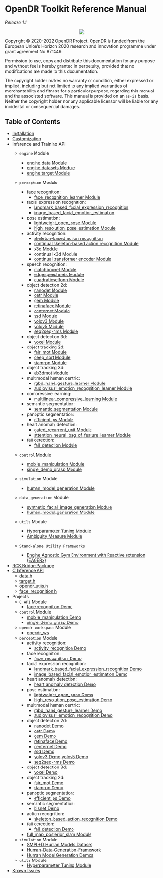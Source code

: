 # OpenDR Toolkit Reference Manual

*Release 1.1*
<div align="center">
  <img src="images/opendr_logo.png" />
</div>

Copyright &copy; 2020-2022 OpenDR Project.
OpenDR is funded from the European Union’s Horizon 2020 research and innovation programme under grant agreement No 871449.

Permission to use, copy and distribute this documentation for any purpose and without fee is hereby granted in perpetuity, provided that no modifications are made to this documentation.

The copyright holder makes no warranty or condition, either expressed or implied, including but not limited to any implied warranties of merchantability and fitness for a particular purpose, regarding this manual and the associated software.
This manual is provided on an `as-is` basis.
Neither the copyright holder nor any applicable licensor will be liable for any incidental or consequential damages.

## Table of Contents

- [Installation](/docs/reference/installation.md)
- [Customization](/docs/reference/customize.md)
- Inference and Training API
    - `engine` Module
        - [engine.data Module](engine-data.md)
        - [engine.datasets Module](engine-datasets.md)
        - [engine.target Module](engine-target.md)
    - `perception` Module
        - face recognition:
            - [face_recognition_learner Module](face-recognition.md)
        - facial expression recognition:
            - [landmark_based_facial_expression_recognition](landmark-based-facial-expression-recognition.md)
            - [image_based_facial_emotion_estimation](image_based_facial_emotion_estimation.md)
        - pose estimation:
            - [lightweight_open_pose Module](lightweight-open-pose.md)
            - [high_resolution_pose_estimation Module](high-resolution-pose-estimation.md)
        - activity recognition:
            - [skeleton-based action recognition](skeleton-based-action-recognition.md)
            - [continual skeleton-based action recognition Module](skeleton-based-action-recognition.md#class-costgcnlearner)
            - [x3d Module](activity-recognition.md#class-x3dlearner)
            - [continual x3d Module](activity-recognition.md#class-cox3dlearner)
            - [continual transformer encoder Module](continual-transformer-encoder.md)
        - speech recognition:
            - [matchboxnet Module](matchboxnet.md)
            - [edgespeechnets Module](edgespeechnets.md)
            - [quadraticselfonn Module](quadratic-selfonn.md)
        - object detection 2d:
            - [nanodet Module](nanodet.md)
            - [detr Module](detr.md)
            - [gem Module](gem.md)
            - [retinaface Module](face-detection-2d-retinaface.md)
            - [centernet Module](object-detection-2d-centernet.md)
            - [ssd Module](object-detection-2d-ssd.md)
            - [yolov3 Module](object-detection-2d-yolov3.md)
            - [yolov5 Module](object-detection-2d-yolov5.md)
            - [seq2seq-nms Module](object-detection-2d-nms-seq2seq_nms.md)
        - object detection 3d:
            - [voxel Module](voxel-object-detection-3d.md)
        - object tracking 2d:
            - [fair_mot Module](object-tracking-2d-fair-mot.md)
            - [deep_sort Module](object-tracking-2d-deep-sort.md)
            - [siamrpn Module](object-tracking-2d-siamrpn.md)
        - object tracking 3d:
            - [ab3dmot Module](object-tracking-3d-ab3dmot.md)
        - multimodal human centric:
            - [rgbd_hand_gesture_learner Module](rgbd-hand-gesture-learner.md)
            - [audiovisual_emotion_recognition_learner Module](audiovisual-emotion-recognition-learner.md)
        - compressive learning:
            - [multilinear_compressive_learning Module](multilinear-compressive-learning.md)
        - semantic segmentation:
            - [semantic_segmentation Module](semantic-segmentation.md)
        - panoptic segmentation:
            - [efficient_ps Module](efficient-ps.md)
        - heart anomaly detection:
            - [gated_recurrent_unit Module](gated-recurrent-unit-learner.md)
            - [attention_neural_bag_of_feature_learner Module](attention-neural-bag-of-feature-learner.md)
        - fall detection:
            - [fall_detection Module](fall-detection.md)

    - `control` Module
        - [mobile_manipulation Module](mobile-manipulation.md)
        - [single_demo_grasp Module](single-demonstration-grasping.md)

    - `simulation` Module
        - [human_model_generation Module](human_model_generation.md)
    - `data_generation` Module
        - [synthetic_facial_image_generation Module](synthetic_facial_image_generator.md)
        - [human_model_generation Module](human-model-generation.md)
    - `utils` Module
        - [Hyperparameter Tuning Module](hyperparameter_tuner.md)
        - [Ambiguity Measure Module](ambiguity_measure.md)
    - `Stand-alone Utility Frameworks`
        - [Engine Agnostic Gym Environment with Reactive extension (EAGERx)](eagerx.md)
- [ROS Bridge Package](opendr-ros-bridge.md)
- [C Inference API](c-api.md)
    - [data.h](c-data-h.md)
    - [target.h](c-target-h.md)
    - [opendr_utils.h](c-opendr-utils-h.md)
    - [face_recognition.h](c-face-recognition-h.md)
- Projects
    - `C API` Module
        - [face recognition Demo](/projects/c_api)
    - `control` Module
        - [mobile_manipulation Demo](/projects/python/control/mobile_manipulation)
        - [single_demo_grasp Demo](/projects/python/control/single_demo_grasp)
    - `opendr workspace` Module
        - [opendr_ws](/projects/opendr_ws)
    - `perception` Module
        - activity recognition:
            - [activity_recognition Demo](/projects/python/perception/activity_recognition/demos/online_recognition)
        - face recognition:
            - [face_recognition_Demo](/projects/python/perception/face_recognition)
        - facial expression recognition:
            - [landmark_based_facial_expression_recognition Demo](/projects/python/perception/facial_expression_recognition/landmark_based_facial_expression_recognition)
            - [image_based_facial_emotion_estimation Demo](/projects/python/perception/facial_expression_recognition/image_based_facial_emotion_estimation)
        - heart anomaly detection:
            - [heart anomaly detection Demo](/projects/python/perception/heart_anomaly_detection)
        - pose estimation:
            - [lightweight_open_pose Demo](/projects/python/perception/pose_estimation/lightweight_open_pose)
            - [high_resolution_pose_estimation Demo](/projects/python/perception/pose_estimation/high_resolution_pose_estimation)
        - multimodal human centric:
            - [rgbd_hand_gesture_learner Demo](/projects/python/perception/multimodal_human_centric/rgbd_hand_gesture_recognition)
            - [audiovisual_emotion_recognition Demo](/projects/python/perception/multimodal_human_centric/audiovisual_emotion_recognition)
        - object detection 2d:
            - [nanodet Demo](/projects/python/perception/object_detection_2d/nanodet)
            - [detr Demo](/projects/python/perception/object_detection_2d/detr)
            - [gem Demo](/projects/python/perception/object_detection_2d/gem)
            - [retinaface Demo](/projects/python/perception/object_detection_2d/retinaface)
            - [centernet Demo](/projects/python/perception/object_detection_2d/centernet)
            - [ssd Demo](/projects/python/perception/object_detection_2d/ssd)
            - [yolov3 Demo](/projects/python/perception/object_detection_2d/yolov3)
              [yolov5 Demo](/projects/python/perception/object_detection_2d/yolov5)
            - [seq2seq-nms Demo](/projects/python/perception/object_detection_2d/nms/seq2seq-nms)
        - object detection 3d:
            - [voxel Demo](/projects/python/perception/object_detection_3d/demos/voxel_object_detection_3d)
        - object tracking 2d:
            - [fair_mot Demo](/projects/python/perception/object_tracking_2d/demos/fair_mot_deep_sort)
            - [siamrpn Demo](/projects/python/perception/object_tracking_2d/demos/siamrpn)
        - panoptic segmentation:
            - [efficient_ps Demo](/projects/python/perception/panoptic_segmentation/efficient_ps)
        - semantic segmentation:
            - [bisnet Demo](/projects/python/perception/semantic_segmentation/bisenet)
        - action recognition:
            - [skeleton_based_action_recognition Demo](/projects/python/perception/skeleton_based_action_recognition)
        - fall detection:
            - [fall_detection Demo](/projects/python/perception/fall_detection.md)
        - [full_map_posterior_slam Module](/projects/python/perception/slam/full_map_posterior_gmapping)
    - `simulation` Module
        - [SMPL+D Human Models Dataset](/projects/python/simulation/SMPL%2BD_human_models)
        - [Human-Data-Generation-Framework](/projects/python/simulation/human_dataset_generation)
        - [Human Model Generation Demos](/projects/python/simulation/human_dataset_generation)
    - `utils` Module
        - [Hyperparameter Tuning Module](/projects/python/utils/hyperparameter_tuner)
- [Known Issues](/docs/reference/issues.md)
